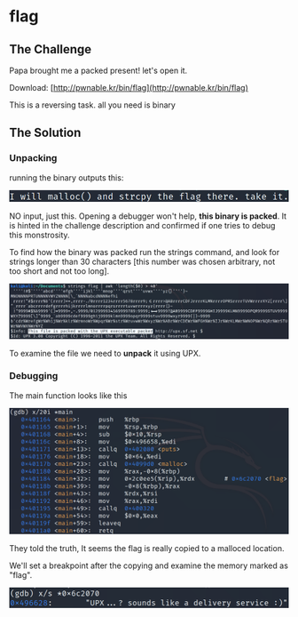 # flag

## The Challenge

Papa brought me a packed present! let's open it.

Download: [http://pwnable.kr/bin/flag](http://pwnable.kr/bin/flag)

This is a reversing task. all you need is binary

## The Solution

### Unpacking

running the binary outputs this:

![](../.gitbook/assets/image%20%2818%29.png)

NO input, just this. Opening a debugger won't help, **this binary is packed**. It is hinted in the challenge description and confirmed if one tries to debug this monstrosity.

To find how the binary was packed run the strings command, and look for strings longer than 30 characters \[this number was chosen arbitrary, not too short and not too long\].

![](../.gitbook/assets/image%20%2820%29.png)

To examine the file we need to **unpack** it using UPX.

### Debugging

The main function looks like this

![](../.gitbook/assets/image%20%2819%29.png)

They told the truth, It seems the flag is really copied to a malloced location.

We'll set a breakpoint after the copying and examine the memory marked as "flag".

![](../.gitbook/assets/image%20%2821%29.png)



